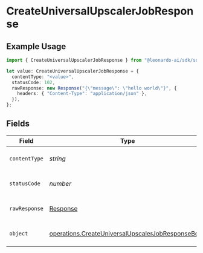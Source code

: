 # CreateUniversalUpscalerJobResponse

## Example Usage

```typescript
import { CreateUniversalUpscalerJobResponse } from "@leonardo-ai/sdk/sdk/models/operations";

let value: CreateUniversalUpscalerJobResponse = {
  contentType: "<value>",
  statusCode: 102,
  rawResponse: new Response("{\"message\": \"hello world\"}", {
    headers: { "Content-Type": "application/json" },
  }),
};
```

## Fields

| Field                                                                                                                         | Type                                                                                                                          | Required                                                                                                                      | Description                                                                                                                   |
| ----------------------------------------------------------------------------------------------------------------------------- | ----------------------------------------------------------------------------------------------------------------------------- | ----------------------------------------------------------------------------------------------------------------------------- | ----------------------------------------------------------------------------------------------------------------------------- |
| `contentType`                                                                                                                 | *string*                                                                                                                      | :heavy_check_mark:                                                                                                            | HTTP response content type for this operation                                                                                 |
| `statusCode`                                                                                                                  | *number*                                                                                                                      | :heavy_check_mark:                                                                                                            | HTTP response status code for this operation                                                                                  |
| `rawResponse`                                                                                                                 | [Response](https://developer.mozilla.org/en-US/docs/Web/API/Response)                                                         | :heavy_check_mark:                                                                                                            | Raw HTTP response; suitable for custom response parsing                                                                       |
| `object`                                                                                                                      | [operations.CreateUniversalUpscalerJobResponseBody](../../../sdk/models/operations/createuniversalupscalerjobresponsebody.md) | :heavy_minus_sign:                                                                                                            | Responses for POST /variations/universal-upscaler                                                                             |